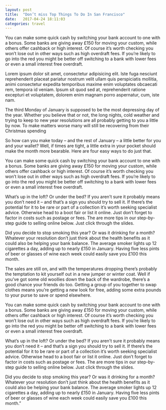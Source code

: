 ```yaml
---
layout: post
title:  "Don’t miss Top Things To Do In San Francisco"
date:   2017-04-24 18:11:03
categories: travel
---
```


You can make some quick cash by switching your bank account to one with a bonus. Some banks are giving away £150 for moving your custom, while others offer cashback or high interest. Of course it’s worth checking you won’t lose out in other ways such as high overdraft fees. If you’re likely to go into the red you might be better off switching to a bank with lower fees or even a small interest free overdraft.

Lorem ipsum dolor sit amet, consectetur adipisicing elit. Iste fuga nesciunt reprehenderit placeat pariatur nostrum velit ullam quis perspiciatis mollitia, animi consectetur expedita temporibus maxime enim voluptates obcaecati rem, tempora id veniam. Ipsum sit quod sed at, reprehenderit ratione excepturi et voluptatem, dolorem enim magnam porro aspernatur, cum, iste nam.

The third Monday of January is supposed to be the most depressing day of the year. Whether you believe that or not, the long nights, cold weather and trying to keep to new year resolutions are all probably getting to you a little by now. To make matters worse many will still be recovering from their Christmas spending

So how can you make today – and the rest of January – a little better for you and your wallet? Well, if times are tight, a little extra in your pocket should make the month more bearable. Here are four easy ways to do just that.

You can make some quick cash by switching your bank account to one with a bonus. Some banks are giving away £150 for moving your custom, while others offer cashback or high interest. Of course it’s worth checking you won’t lose out in other ways such as high overdraft fees. If you’re likely to go into the red you might be better off switching to a bank with lower fees or even a small interest free overdraft.

What’s up in the loft? Or under the bed? If you aren’t sure it probably means you don’t need it – and that’s a sign you should try to sell it. If there’s the potential for it to be rare or part of a collection it’s worth seeking specialist advice. Otherwise head to a boot fair or list it online. Just don’t forget to factor in costs such as postage or fees. The are more tips in our step-by-step guide to selling online below. Just click through the slides.

Did you decide to stop smoking this year? Or was it drinking for a month? Whatever your resolution don’t just think about the health benefits as it could also be helping your bank balance. The average smoker lights up 12 cigarettes a day, adding up to nearly £150 in January. Having five less pints of beer or glasses of wine each week could easily save you £100 this month.

The sales are still on, and with the temperatures dropping there’s probably the temptation to kit yourself out in a new jumper or winter coat. Well if you’ve got some old woollies down the back of the wardrobe, there’s a good chance your friends do too. Getting a group of you together to swap clothes means you’re getting a new look for free, adding some extra pounds to your purse to save or spend elsewhere.

You can make some quick cash by switching your bank account to one with a bonus. Some banks are giving away £150 for moving your custom, while others offer cashback or high interest. Of course it’s worth checking you won’t lose out in other ways such as high overdraft fees. If you’re likely to go into the red you might be better off switching to a bank with lower fees or even a small interest free overdraft.

What’s up in the loft? Or under the bed? If you aren’t sure it probably means you don’t need it – and that’s a sign you should try to sell it. If there’s the potential for it to be rare or part of a collection it’s worth seeking specialist advice. Otherwise head to a boot fair or list it online. Just don’t forget to factor in costs such as postage or fees. The are more tips in our step-by-step guide to selling online below. Just click through the slides.

Did you decide to stop smoking this year? Or was it drinking for a month? Whatever your resolution don’t just think about the health benefits as it could also be helping your bank balance. The average smoker lights up 12 cigarettes a day, adding up to nearly £150 in January. Having five less pints of beer or glasses of wine each week could easily save you £100 this month.”